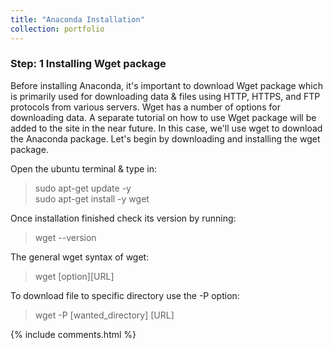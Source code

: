 ```yaml
---
title: "Anaconda Installation"
collection: portfolio
---
```

### Step: 1 Installing Wget package
Before installing Anaconda, it's important to download Wget package which is primarily used for downloading data & files using HTTP, HTTPS, and FTP protocols from various servers. Wget has a number of options for downloading data. A separate tutorial on how to use Wget package will be added to the site in the near future. In this case, we'll use wget to download the Anaconda package. Let's begin by downloading and installing the wget package.
  
Open the ubuntu terminal & type in:    
> sudo apt-get update -y  
> sudo apt-get install -y wget  

Once installation finished check its version by running:      
> wget --version

The general wget syntax of wget:    
> wget [option][URL]

To download file to specific directory use the -P option:   
> wget -P [wanted_directory] [URL]

{% include comments.html %}
